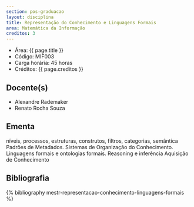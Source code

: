 ```yaml
---
section: pos-graduacao
layout: disciplina
title: Representação do Conhecimento e Linguagens Formais
area: Matemática da Informação
creditos: 3
---
```


- Área: {{ page.title }}
- Código: MIF003
- Carga horária: 45 horas
- Créditos: {{ page.creditos }}

## Docente(s) 

- Alexandre Rademaker
- Renato Rocha Souza

## Ementa

níveis, processos, estruturas, construtos, filtros, categorias,
semântica Padrões de Metadados. Sistemas de Organização do
Conhecimento.  Linguagens formais e ontologias formais. Reasoning e
inferência Aquisição de Conhecimento

## Bibliografia

{% bibliography mestr-representacao-conhecimento-linguagens-formais %}

